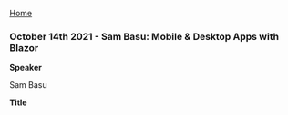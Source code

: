 [Home](../)

### October 14th 2021 - Sam Basu: Mobile & Desktop Apps with Blazor

**Speaker**

Sam Basu

**Title**